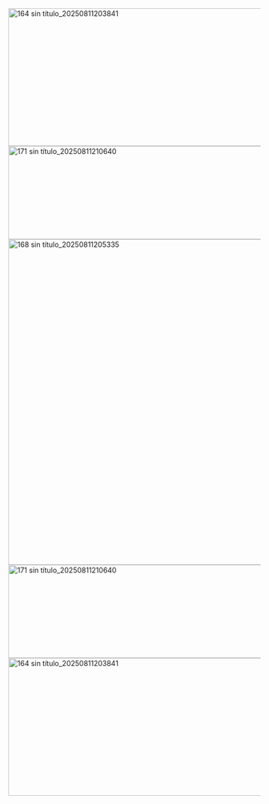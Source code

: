 <img width="1280" height="275" alt="164 sin título_20250811203841" src="https://github.com/user-attachments/assets/2428bcbd-9d76-4caf-b598-b7678b50eb9d" />
<img width="1280" height="186" alt="171 sin título_20250811210640" src="https://github.com/user-attachments/assets/71f7213f-54df-4f3b-ae97-e8ec42fef764" />
<img width="952" height="650" alt="168 sin título_20250811205335" src="https://github.com/user-attachments/assets/851f1b02-48fb-4c81-a2cf-8c29e55ec5f0" />
<img width="1280" height="186" alt="171 sin título_20250811210640" src="https://github.com/user-attachments/assets/f032c1c8-0a6d-4e1e-9dbe-6112db9002e0" />
<img width="1280" height="275" alt="164 sin título_20250811203841" src="https://github.com/user-attachments/assets/2428bcbd-9d76-4caf-b598-b7678b50eb9d" />


